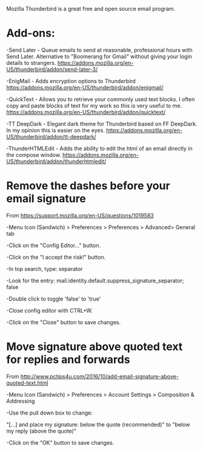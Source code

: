 Mozilla Thunderbird is a great free and open source email program.

# Add-ons:
-Send Later - Queue emails to send at reasonable, professional hours with Send Later.  Alternative to "Boomerang for Gmail" without giving your login details to strangers.
https://addons.mozilla.org/en-US/thunderbird/addon/send-later-3/

-EnigMail - Adds encryption options to Thunderbird
https://addons.mozilla.org/en-US/thunderbird/addon/enigmail/

-QuickText - Allows you to retrieve your commonly used text blocks.  I often copy and paste blocks of text for my work so this is very useful to me.
https://addons.mozilla.org/en-US/thunderbird/addon/quicktext/

-TT DeepDark - Elegant dark theme for Thunderbird based on FF DeepDark.  In my opinion this is easier on the eyes.
https://addons.mozilla.org/en-US/thunderbird/addon/tt-deepdark/

-ThunderHTMLEdit - Adds the ability to edit the html of an email directly in the compose window.
https://addons.mozilla.org/en-US/thunderbird/addon/thunderhtmledit/

# Remove the dashes before your email signature
From https://support.mozilla.org/en-US/questions/1019583

-Menu Icon (Sandwich) > Preferences > Preferences > Advanced> General tab

-Click on the "Config Editor..." button.

-Click on the "I accept the risk!" button.

-In top search, type: separator

-Look for the entry: mail.identity.default.suppress_signature_separator; false

-Double click to toggle 'false' to 'true'

-Close config editor with CTRL+W.

-Click on the "Close" button to save changes.

# Move signature above quoted text for replies and forwards
From http://www.pctips4u.com/2016/10/add-email-signature-above-quoted-text.html

-Menu Icon (Sandwich) > Preferences > Account Settings > Composition & Addressing

-Use the pull down box to change:

"[...] and place my signature: below the quote (recommended)" to "below my reply (above the quote)"

-Click on the "OK" button to save changes.
